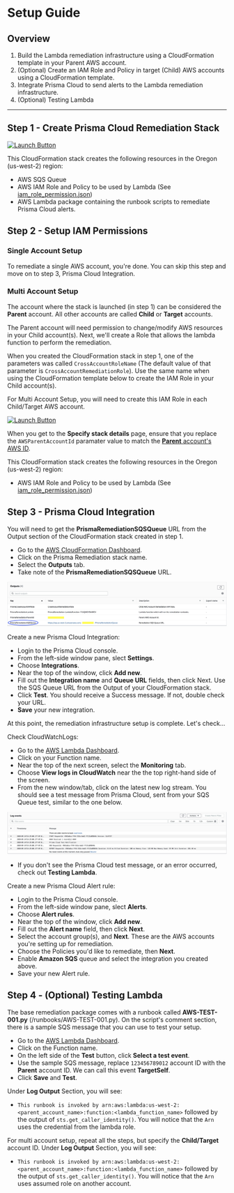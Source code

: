 # Setup Guide

## Overview

1. Build the Lambda remediation infrastructure using a CloudFormation template in your Parent AWS account.
2. (Optional) Create an IAM Role and Policy in target (Child) AWS accounts using a CloudFormation template.
3. Integrate Prisma Cloud to send alerts to the Lambda remediation infrastructure.
4. (Optional) Testing Lambda

---

## Step 1 - Create Prisma Cloud Remediation Stack

[![Launch Button](https://s3.amazonaws.com/cloudformation-examples/cloudformation-launch-stack.png)](https://console.aws.amazon.com/cloudformation/home?region=us-west-2#/stacks/new?stackName=PrismaRemediation&templateURL=https://prisma-lambda-remediation.s3-us-west-2.amazonaws.com/templates/cloudformation_prisma_template.json)

This CloudFormation stack creates the following resources in the Oregon (us-west-2) region:

- AWS SQS Queue
- AWS IAM Role and Policy to be used by Lambda (See [iam_role_permission.json](../templates/iam_role_permission.json))
- AWS Lambda package containing the runbook scripts to remediate Prisma Cloud alerts.

## Step 2 - Setup IAM Permissions

### Single Account Setup

To remediate a single AWS account, you're done. You can skip this step and move on to step 3, Prisma Cloud Integration.

### Multi Account Setup

The account where the stack is launched (in step 1) can be considered the **Parent** account.  All other accounts are called **Child** or **Target** accounts.

The Parent account will need permission to change/modify AWS resources in your Child account(s).  Next, we'll create a Role that allows the lambda function to perform the remediation.

When you created the CloudFormation stack in step 1, one of the parameters was called `CrossAccountRoleName` (The default value of that parameter is `CrossAccountRemediationRole`). Use the same name when using the CloudFormation template below to create the IAM Role in your Child account(s).

For Multi Account Setup, you will need to create this IAM Role in each Child/Target AWS account.

[![Launch Button](https://s3.amazonaws.com/cloudformation-examples/cloudformation-launch-stack.png)](https://console.aws.amazon.com/cloudformation/home?region=us-west-2#/stacks/new?stackName=PrismaChildRemediationRole&templateURL=https://prisma-lambda-remediation.s3-us-west-2.amazonaws.com/templates/cloudformation_role_template.json)

When you get to the **Specify stack details** page, ensure that you replace the `AWSParentAccountId` paramater value to match the [**Parent** account's AWS ID](https://console.aws.amazon.com/billing/home?#/account).

This CloudFormation stack creates the following resources in the Oregon (us-west-2) region:

- AWS IAM Role and Policy to be used by Lambda (See [iam_role_permission.json](../templates/iam_role_permission.json))

## Step 3 - Prisma Cloud Integration

You will need to get the **PrismaRemediationSQSQueue** URL from the Output section of the CloudFormation stack created in step 1.

- Go to the [AWS CloudFormation Dashboard](https://us-west-2.console.aws.amazon.com/cloudformation).
- Click on the Prisma Remediation stack name.
- Select the **Outputs** tab.
- Take note of the **PrismaRemediationSQSQueue** URL.

![Output](../images/cfn_output.jpg)

Create a new Prisma Cloud Integration:

- Login to the Prisma Cloud console.
- From the left-side window pane, slect **Settings**.
- Choose **Integrations**.
- Near the top of the window, click **Add new**.
- Fill out the **Integration name** and **Queue URL** fields, then click Next.  Use the SQS Queue URL from the Output of your CloudFormation stack.
- Click **Test**. You should receive a Success message. If not, double check your URL.
- **Save** your new integration.

At this point, the remediation infrastructure setup is complete.  Let's check...

Check CloudWatchLogs:

- Go to the [AWS Lambda Dashboard](https://us-west-2.console.aws.amazon.com/lambda).
- Click on your Function name.
- Near the top of the next screen, select the **Monitoring** tab.
- Choose **View logs in CloudWatch** near the the top right-hand side of the screen.
- From the new window/tab, click on the latest new log stream.  You should see a test message from Prisma Cloud, sent from your SQS Queue test, similar to the one below.

![Output](../images/logs_output.jpg)

- If you don't see the Prisma Cloud test message, or an error occurred, check out **Testing Lambda**.

Create a new Prisma Cloud Alert rule:

- Login to the Prisma Cloud console.
- From the left-side window pane, slect **Alerts**.
- Choose **Alert rules**.
- Near the top of the window, click **Add new**.
- Fill out the **Alert name** field, then click **Next**.
- Select the account group(s), and **Next**. These are the AWS accounts you're setting up for remediation.
- Choose the Policies you'd like to remediate, then **Next**.
- Enable **Amazon SQS** queue and select the integration you created above.
- Save your new Alert rule.

## Step 4 - (Optional) Testing Lambda

The base remediation package comes with a runbook called **AWS-TEST-001.py** (/runbooks/AWS-TEST-001.py). On the script's comment section, there is a sample SQS message that you can use to test your setup.
- Go to the [AWS Lambda Dashboard](https://us-west-2.console.aws.amazon.com/lambda).
- Click on the Function name.
- On the left side of the **Test** button, click **Select a test event**.
- Use the sample SQS message, replace `123456789012` account ID with the **Parent** account ID. We can call this event **TargetSelf**.
- Click **Save** and **Test**.

Under **Log Output** Section, you will see:
- `This runbook is invoked by arn:aws:lambda:us-west-2:<parent_account_name>:function:<lambda_function_name>`
followed by the output of `sts.get_caller_identity()`. You will notice that the `Arn` uses the credential from the lambda role.

For multi account setup, repeat all the steps, but specify the **Child/Target** account ID. Under **Log Output** Section, you will see:
- `This runbook is invoked by arn:aws:lambda:us-west-2:<parent_account_name>:function:<lambda_function_name>`
followed by the output of `sts.get_caller_identity()`. You will notice that the `Arn` uses assumed role on another account.

